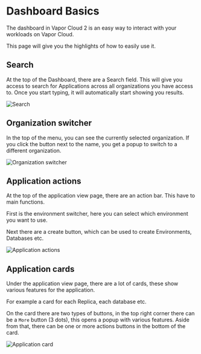 # Dashboard Basics

The dashboard in Vapor Cloud 2 is an easy way to interact with your workloads on Vapor Cloud.

This page will give you the highlights of how to easily use it.

## Search

At the top of the Dashboard, there are a Search field. This will give you access to search for Applications across all organizations you have access to. Once you start typing, it will automatically start showing you results.

![Search](https://user-images.githubusercontent.com/2535140/46768131-6d6a6100-cce7-11e8-9df4-3d9f839bad2b.png)

## Organization switcher

In the top of the menu, you can see the currently selected organization. If you click the button next to the name, you get a popup to switch to a different organization.

![Organization switcher](https://user-images.githubusercontent.com/2535140/46768197-a0145980-cce7-11e8-8082-16696a8b4cc3.png)

## Application actions

At the top of the application view page, there are an action bar. This have to main functions.

First is the environment switcher, here you can select which environment you want to use.

Next there are a create button, which can be used to create Environments, Databases etc.

![Application actions](https://user-images.githubusercontent.com/2535140/46768271-e4075e80-cce7-11e8-9b73-9500d617d149.png)

## Application cards

Under the application view page, there are a lot of cards, these show various features for the application.

For example a card for each Replica, each database etc.

On the card there are two types of buttons, in the top right corner there can be a `More` button (3 dots), this opens a popup with various features.
Aside from that, there can be one or more actions buttons in the bottom of the card.

![Application card](https://user-images.githubusercontent.com/2535140/46768337-1ca73800-cce8-11e8-9af5-1474bfbab5b3.png)
